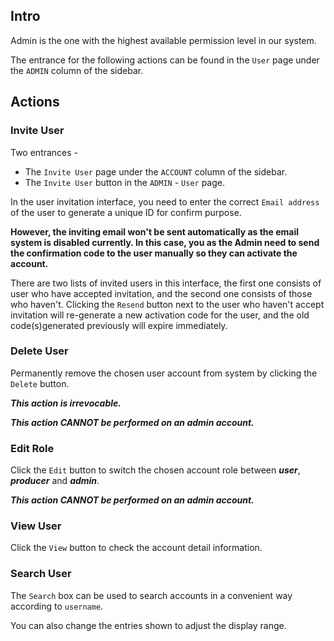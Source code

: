 ## Intro

Admin is the one with the highest available permission level in our system.

The entrance for the following actions can be found in the `User` page under the `ADMIN` column of the sidebar.

## Actions

### Invite User

Two entrances - 

- The `Invite User` page under the `ACCOUNT` column of the sidebar.
- The `Invite User` button in the `ADMIN` - `User` page.

In the user invitation interface, you need to enter the correct `Email address` of the user to generate a unique ID for confirm purpose.

**However, the inviting email won't be sent automatically as the email system is disabled currently. In this case, you as the Admin need to send the confirmation code to the user manually so they can activate the account.**

There are two lists of invited users in this interface, the first one consists of user who have accepted invitation, and the second one consists of those who haven't. Clicking the `Resend` button next to the user who haven't accept invitation will re-generate a new activation code for the user, and the old code(s)generated previously will expire immediately.

### Delete User

Permanently remove the chosen user account from system by clicking the `Delete` button.

***This action is irrevocable.***

***This action CANNOT be performed on an admin account.***

### Edit Role

Click the `Edit` button to switch the chosen account role between ***user***, ***producer*** and ***admin***.

***This action CANNOT be performed on an admin account.***

### View User

Click the `View` button to check the account detail information.

### Search User

The `Search` box can be used to search accounts in a convenient way according to `username`.

You can also change the entries shown to adjust the display range.
